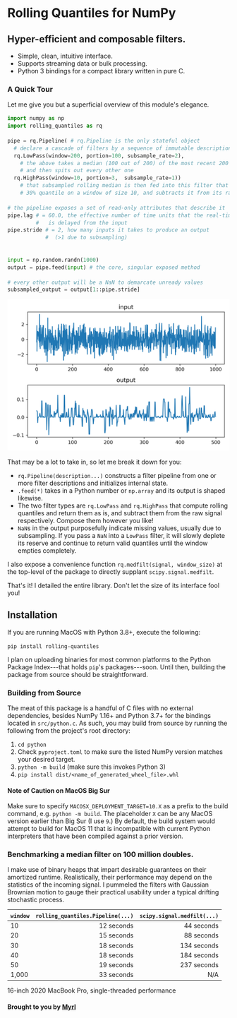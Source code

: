 # Rolling Quantiles for NumPy
## Hyper-efficient and composable filters.

* Simple, clean, intuitive interface.
* Supports streaming data or bulk processing.
* Python 3 bindings for a compact library written in pure C.

### A Quick Tour

Let me give you but a superficial overview of this module's elegance.

```python
import numpy as np
import rolling_quantiles as rq

pipe = rq.Pipeline( # rq.Pipeline is the only stateful object
  # declare a cascade of filters by a sequence of immutable description objects
  rq.LowPass(window=200, portion=100, subsample_rate=2),
    # the above takes a median (100 out of 200) of the most recent 200 points
    # and then spits out every other one
  rq.HighPass(window=10, portion=3,  subsample_rate=1))
    # that subsampled rolling median is then fed into this filter that takes a
    # 30% quantile on a window of size 10, and subtracts it from its raw input

# the pipeline exposes a set of read-only attributes that describe it
pipe.lag # = 60.0, the effective number of time units that the real-time output
         #   is delayed from the input
pipe.stride # = 2, how many inputs it takes to produce an output
            #  (>1 due to subsampling)


input = np.random.randn(1000)
output = pipe.feed(input) # the core, singular exposed method

# every other output will be a NaN to demarcate unready values
subsampled_output = output[1::pipe.stride]
```
![Example Signal](example.png)

That may be a lot to take in, so let me break it down for you:
* `rq.Pipeline(description...)` constructs a filter pipeline from one or more filter descriptions and initializes internal state.
* `.feed(*)` takes in a Python number or `np.array` and its output is shaped likewise.
* The two filter types are `rq.LowPass` and `rq.HighPass` that compute rolling quantiles and return them as is, and subtract them from the raw signal respectively. Compose them however you like!
* `NaN`s in the output purposefully indicate missing values, usually due to subsampling. If you pass a `NaN` into a `LowPass` filter, it will slowly deplete its reserve and continue to return valid quantiles until the window empties completely.

I also expose a convenience function `rq.medfilt(signal, window_size)` at the top-level of the package to directly supplant `scipy.signal.medfilt`.

That's it! I detailed the entire library. Don't let the size of its interface fool you!

## Installation

If you are running MacOS with Python 3.8+, execute the following:

`pip install rolling-quantiles`

I plan on uploading binaries for most common platforms to the Python Package Index---that holds `pip`'s packages---soon. Until then, building the package from source should be straightforward.

### Building from Source

The meat of this package is a handful of C files with no external dependencies, besides NumPy 1.16+ and Python 3.7+ for the bindings located in `src/python.c`. As such, you may build from source by running the following from the project's root directory:
1. `cd python`
2. Check `pyproject.toml` to make sure the listed NumPy version matches your desired target.
3. `python -m build` (make sure this invokes Python 3)
4. `pip install dist/<name_of_generated_wheel_file>.whl`

#### Note of Caution on MacOS Big Sur
Make sure to specify `MACOSX_DEPLOYMENT_TARGET=10.X` as a prefix to the build command, e.g. `python -m build`. The placeholder `X` can be any MacOS version earlier than Big Sur (I use `9`.) By default, the build system would attempt to build for MacOS 11 that is incompatible with current Python interpreters that have been compiled against a prior version.


### Benchmarking a median filter on 100 million doubles.

I make use of binary heaps that impart desirable guarantees on their amortized runtime. Realistically, their performance may depend on the statistics of the incoming signal. I pummeled the filters with Gaussian Brownian motion to gauge their practical usability under a typical drifting stochastic process.

| `window` | `rolling_quantiles.Pipeline(...)` | `scipy.signal.medfilt(...)` |
| :------- | --------------------------------: | --------------------------: |
| 10       | 12 seconds                        | 44 seconds                  |
| 20       | 15 seconds                        | 88 seconds                  |
| 30       | 18 seconds                        | 134 seconds                 |
| 40       | 18 seconds                        | 184 seconds                 |
| 50       | 19 seconds                        | 237 seconds                 |
| 1,000    | 33 seconds                        | N/A                         |

16-inch 2020 MacBook Pro, single-threaded performance

#### Brought to you by [Myrl](https://myrl.marmarel.is)
